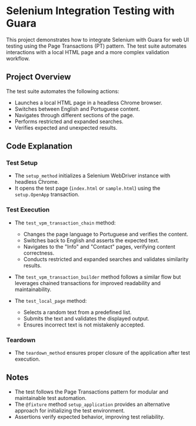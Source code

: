 # Selenium Integration Testing with Guara

This project demonstrates how to integrate Selenium with Guara for web UI testing using the Page Transactions (PT) pattern. The test suite automates interactions with a local HTML page and a more complex validation workflow.

## Project Overview

The test suite automates the following actions:
- Launches a local HTML page in a headless Chrome browser.
- Switches between English and Portuguese content.
- Navigates through different sections of the page.
- Performs restricted and expanded searches.
- Verifies expected and unexpected results.

## Code Explanation

### **Test Setup**

- The `setup_method` initializes a Selenium WebDriver instance with headless Chrome.
- It opens the test page (`index.html` or `sample.html`) using the `setup.OpenApp` transaction.

### **Test Execution**

- The `test_vpm_transaction_chain` method:
  - Changes the page language to Portuguese and verifies the content.
  - Switches back to English and asserts the expected text.
  - Navigates to the "Info" and "Contact" pages, verifying content correctness.
  - Conducts restricted and expanded searches and validates similarity results.

- The `test_vpm_transaction_builder` method follows a similar flow but leverages chained transactions for improved readability and maintainability.

- The `test_local_page` method:
  - Selects a random text from a predefined list.
  - Submits the text and validates the displayed output.
  - Ensures incorrect text is not mistakenly accepted.

### **Teardown**

- The `teardown_method` ensures proper closure of the application after test execution.

## Notes

- The test follows the Page Transactions pattern for modular and maintainable test automation.
- The `@fixture` method `setup_application` provides an alternative approach for initializing the test environment.
- Assertions verify expected behavior, improving test reliability.

